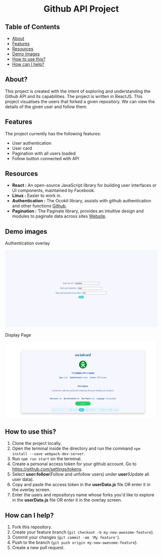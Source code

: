 
<h1 align="center"> Github API Project </h1>


## Table of Contents

- [About](#about)
- [Features](#features)
- [Resources](#resources)
- [Demo Images](#demo-images)
- [How to use this?](#how-to-use-this)
- [How can I help?](#how-can-i-help)


## About?

This project is created with the intent of exploring and understanding the Github API and its capabilities. The project is written in ReactJS. This project visualises the users that forked a given repository. We can view the details of the given user and follow them.

## Features

The project currently has the following features:

* User authentication
* User card
* Pagination with all users loaded
* Follow button connected with API

## Resources

* **React :** An open-source JavaScript library for building user interfaces or UI components, maintained by Facebook.
* **Linux :** Easier to work in.
* **Authentication :** The Ocokit library, assists with github authentication and other functions [Github](https://github.com/octokit/core.js#readme).
* **Pagination :** The Paginate library, provides an intuitive design and modules to paginate data across sites [Website](https://pagination.js.org/).


## Demo images

Authentication overlay

![content](assets/img1.png)

Display Page 

![content](assets/img2.png)


## How to use this?

1. Clone the project locally.
2. Open the terminal inside the directory and run the command `npm install --save webpack-dev-server`.
3. Run `npm run start` on the terminal. 
4. Create a personal access token for your github account. Go to https://github.com/settings/tokens.
5. Select **user:follow**(Follow and unfollow users) under **user**(Update all user data).
6. Copy and paste the access token in the **userData.js** file OR enter it in the overlay screen.
7. Enter the users and repositorys name whose forks you'd like to explore in the **userData.js** file OR enter it in the overlay screen. 


## How can I help?

1. Fork this repository.
2. Create your feature branch (`git checkout -b my-new-awesome-feature`).
3. Commit your changes (`git commit -am 'My feature'`).
4. Push to the branch (`git push origin my-new-awesome-feature`).
5. Create a new pull request.
